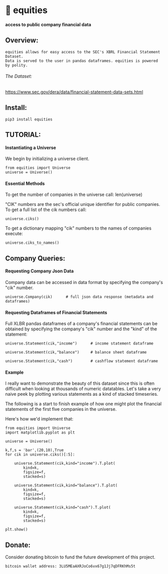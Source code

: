 
# 🐋 equities 
#### access to public company financial data

## Overview: 

    equities allows for easy access to the SEC's XBRL Financial Statement Dataset.
    Data is served to the user in pandas dataframes. equities is powered by polity.

###### The Dataset: 

https://www.sec.gov/dera/data/financial-statement-data-sets.html

## Install: 

    pip3 install equities

## TUTORIAL: 

#### Instantiating a Universe

We begin by initializing a universe client.

    from equities import Universe
    universe = Universe()

#### Essential Methods 

To get the number of companies in the universe call: 
    len(universe)

"CIK" numbers are the sec's official unique identifier for public companies. To get a full list of the cik numbers call:

    universe.ciks()

To get a dictionary mapping "cik" numbers to the names of companies execute:

    universe.ciks_to_names()

## Company Queries: 

#### Requesting Company Json Data

Company data can be accessed in data format by specifying the company's "cik" number.

    universe.Company(cik)      # full json data response (metadata and dataframes)

#### Requesting Dataframes of Financial Statements

Full XLBR pandas dataframes of a company's financial statements can be obtained by specifying the company's "cik" number and the "kind" of the statement: 

    universe.Statement(cik,"income")      # income statement dataframe

    universe.Statement(cik,"balance")     # balance sheet dataframe

    universe.Statement(cik,"cash")        # cashflow statement dataframe

    
#### Example 

I really want to demonstrate the beauty of this dataset since this is often difficult when looking
at thousands of numeric datatables. Let's take a very naive peek by plotting various statements 
as a kind of stacked timeseries. 

The following is a start to finish example of how one might plot the financial statements 
of the first five companies in the universe.

Here's how we'd implement that: 

    from equities import Universe
    import matplotlib.pyplot as plt 

    universe = Universe()

    k,f,s = 'bar',(20,10),True
    for cik in universe.ciks()[:5]:

        universe.Statement(cik,kind="income").T.plot(
            kind=k,
            figsize=f,
            stacked=s)

        universe.Statement(cik,kind="balance").T.plot(
            kind=k,
            figsize=f,
            stacked=s)

        universe.Statement(cik,kind="cash").T.plot(
            kind=k,
            figsize=f,
            stacked=s)

    plt.show()

## Donate: 

Consider donating bitcoin to fund the future development of this project.

    bitcoin wallet address: 3LU5MEaAXRJoCo6vx67g1Jj7qDFRKhMs5t